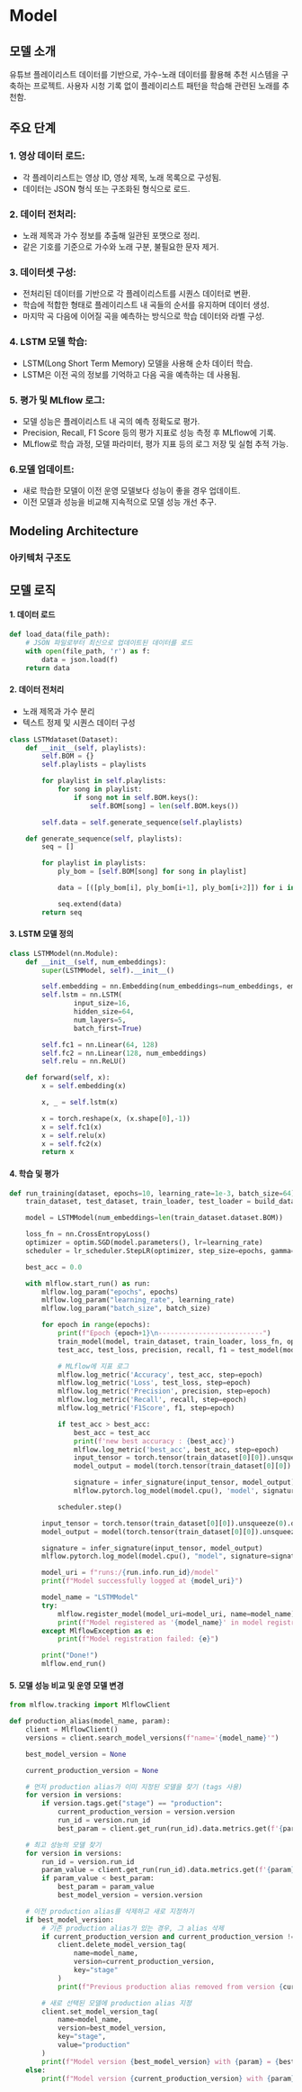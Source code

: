 # Model

## 모델 소개

유튜브 플레이리스트 데이터를 기반으로, 가수-노래 데이터를 활용해 추천 시스템을 구축하는 프로젝트. 사용자 시청 기록 없이 플레이리스트 패턴을 학습해 관련된 노래를 추천함.

## 주요 단계

### 1. 영상 데이터 로드:

- 각 플레이리스트는 영상 ID, 영상 제목, 노래 목록으로 구성됨.
- 데이터는 JSON 형식 또는 구조화된 형식으로 로드.

### 2. 데이터 전처리:

- 노래 제목과 가수 정보를 추출해 일관된 포맷으로 정리.
- 같은 기호를 기준으로 가수와 노래 구분, 불필요한 문자 제거.

### 3. 데이터셋 구성:

- 전처리된 데이터를 기반으로 각 플레이리스트를 시퀀스 데이터로 변환.
- 학습에 적합한 형태로 플레이리스트 내 곡들의 순서를 유지하며 데이터 생성.
- 마지막 곡 다음에 이어질 곡을 예측하는 방식으로 학습 데이터와 라벨 구성.

### 4. LSTM 모델 학습:

- LSTM(Long Short Term Memory) 모델을 사용해 순차 데이터 학습.
- LSTM은 이전 곡의 정보를 기억하고 다음 곡을 예측하는 데 사용됨.

### 5. 평가 및 MLflow 로그:

- 모델 성능은 플레이리스트 내 곡의 예측 정확도로 평가.
- Precision, Recall, F1 Score 등의 평가 지표로 성능 측정 후 MLflow에 기록.
- MLflow로 학습 과정, 모델 파라미터, 평가 지표 등의 로그 저장 및 실험 추적 가능.

### 6.모델 업데이트:

- 새로 학습한 모델이 이전 운영 모델보다 성능이 좋을 경우 업데이트.
- 이전 모델과 성능을 비교해 지속적으로 모델 성능 개선 추구.

## Modeling Architecture

### 아키텍처 구조도

## 모델 로직

#### 1. 데이터 로드

```python
def load_data(file_path):
    # JSON 파일로부터 최신으로 업데이트된 데이터를 로드
    with open(file_path, 'r') as f:
        data = json.load(f)
    return data
```

#### 2. 데이터 전처리

- 노래 제목과 가수 분리
- 텍스트 정제 및 시퀀스 데이터 구성

```python
class LSTMdataset(Dataset):
    def __init__(self, playlists):
        self.BOM = {}
        self.playlists = playlists

        for playlist in self.playlists:
            for song in playlist:
                if song not in self.BOM.keys():
                    self.BOM[song] = len(self.BOM.keys())

        self.data = self.generate_sequence(self.playlists)

    def generate_sequence(self, playlists):
        seq = []

        for playlist in playlists:
            ply_bom = [self.BOM[song] for song in playlist]

            data = [([ply_bom[i], ply_bom[i+1], ply_bom[i+2]]) for i in range(len(ply_bom)-2)]

            seq.extend(data)
        return seq
```

#### 3. LSTM 모델 정의

```python
class LSTMModel(nn.Module):
    def __init__(self, num_embeddings):
        super(LSTMModel, self).__init__()

        self.embedding = nn.Embedding(num_embeddings=num_embeddings, embedding_dim=16)
        self.lstm = nn.LSTM(
                input_size=16,
                hidden_size=64,
                num_layers=5,
                batch_first=True)

        self.fc1 = nn.Linear(64, 128)
        self.fc2 = nn.Linear(128, num_embeddings)
        self.relu = nn.ReLU()

    def forward(self, x):
        x = self.embedding(x)

        x, _ = self.lstm(x)

        x = torch.reshape(x, (x.shape[0],-1))
        x = self.fc1(x)
        x = self.relu(x)
        x = self.fc2(x)
        return x
```

#### 4. 학습 및 평가

```python
def run_training(dataset, epochs=10, learning_rate=1e-3, batch_size=64):
    train_dataset, test_dataset, train_loader, test_loader = build_dataloaders(dataset, batch_size=batch_size)

    model = LSTMModel(num_embeddings=len(train_dataset.dataset.BOM))

    loss_fn = nn.CrossEntropyLoss()
    optimizer = optim.SGD(model.parameters(), lr=learning_rate)
    scheduler = lr_scheduler.StepLR(optimizer, step_size=epochs, gamma=0.1)

    best_acc = 0.0

    with mlflow.start_run() as run:
        mlflow.log_param("epochs", epochs)
        mlflow.log_param("learning_rate", learning_rate)
        mlflow.log_param("batch_size", batch_size)

        for epoch in range(epochs):
            print(f"Epoch {epoch+1}\n--------------------------")
            train_model(model, train_dataset, train_loader, loss_fn, optimizer)
            test_acc, test_loss, precision, recall, f1 = test_model(model, test_dataset, test_loader, loss_fn)

            # MLflow에 지표 로그
            mlflow.log_metric('Accuracy', test_acc, step=epoch)
            mlflow.log_metric('Loss', test_loss, step=epoch)
            mlflow.log_metric('Precision', precision, step=epoch)
            mlflow.log_metric('Recall', recall, step=epoch)
            mlflow.log_metric('F1Score', f1, step=epoch)

            if test_acc > best_acc:
                best_acc = test_acc
                print(f'new best accuracy : {best_acc}')
                mlflow.log_metric('best_acc', best_acc, step=epoch)
                input_tensor = torch.tensor(train_dataset[0][0]).unsqueeze(0).detach().cpu().numpy()
                model_output = model(torch.tensor(train_dataset[0][0]).unsqueeze(0)).detach().cpu().numpy()

                signature = infer_signature(input_tensor, model_output)
                mlflow.pytorch.log_model(model.cpu(), 'model', signature=signature)

            scheduler.step()

        input_tensor = torch.tensor(train_dataset[0][0]).unsqueeze(0).detach().cpu().numpy()
        model_output = model(torch.tensor(train_dataset[0][0]).unsqueeze(0)).detach().cpu().numpy()

        signature = infer_signature(input_tensor, model_output)
        mlflow.pytorch.log_model(model.cpu(), "model", signature=signature)

        model_uri = f"runs:/{run.info.run_id}/model"
        print(f"Model successfully logged at {model_uri}")

        model_name = "LSTMModel"
        try:
            mlflow.register_model(model_uri=model_uri, name=model_name)
            print(f"Model registered as '{model_name}' in model registry.")
        except MlflowException as e:
            print(f"Model registration failed: {e}")

        print("Done!")
        mlflow.end_run()
```

#### 5. 모델 성능 비교 및 운영 모델 변경

```python
from mlflow.tracking import MlflowClient

def production_alias(model_name, param):
    client = MlflowClient()
    versions = client.search_model_versions(f"name='{model_name}'")

    best_model_version = None

    current_production_version = None

    # 먼저 production alias가 이미 지정된 모델을 찾기 (tags 사용)
    for version in versions:
        if version.tags.get("stage") == "production":
            current_production_version = version.version
            run_id = version.run_id
            best_param = client.get_run(run_id).data.metrics.get(f'{param}')

    # 최고 성능의 모델 찾기
    for version in versions:
        run_id = version.run_id
        param_value = client.get_run(run_id).data.metrics.get(f'{param}')
        if param_value < best_param:
            best_param = param_value
            best_model_version = version.version

    # 이전 production alias를 삭제하고 새로 지정하기
    if best_model_version:
        # 기존 production alias가 있는 경우, 그 alias 삭제
        if current_production_version and current_production_version != best_model_version:
            client.delete_model_version_tag(
                name=model_name,
                version=current_production_version,
                key="stage"
            )
            print(f"Previous production alias removed from version {current_production_version}")

        # 새로 선택된 모델에 production alias 지정
        client.set_model_version_tag(
            name=model_name,
            version=best_model_version,
            key="stage",
            value="production"
        )
        print(f"Model version {best_model_version} with {param} = {best_param} set to 'production' alias.")
    else:
        print(f"Model version {current_production_version} with {param} = {best_param} set to 'production' alias")
```
